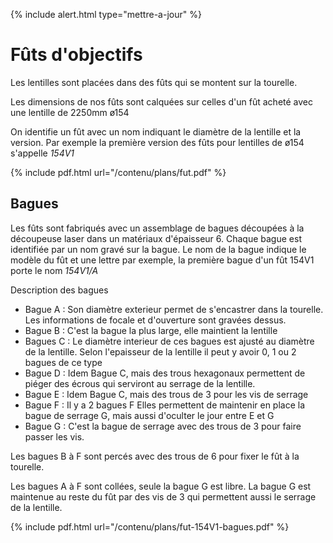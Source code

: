 {% include alert.html type="mettre-a-jour" %}

# Fûts d'objectifs

Les lentilles sont placées dans des fûts qui se montent sur la tourelle.

Les dimensions de nos fûts sont calquées sur celles d'un fût acheté avec une lentille de 2250mm ø154

On identifie un fût avec un nom indiquant le diamètre de la lentille et la version. Par exemple la première version des fûts pour lentilles de ø154 s'appelle *154V1*


{% include pdf.html url="/contenu/plans/fut.pdf" %}

## Bagues

Les fûts sont fabriqués avec un assemblage de bagues découpées à la découpeuse laser dans un matériaux d'épaisseur 6. Chaque bague est identifiée par un nom gravé sur la bague. Le nom de la bague indique le modèle du fût et une lettre par exemple, la première bague d'un fût 154V1 porte le nom *154V1/A*

Description des bagues

- Bague A : Son diamètre exterieur permet de s'encastrer dans la tourelle. Les informations de focale et d'ouverture sont gravées dessus.
- Bague B : C'est la bague la plus large, elle maintient la lentille
- Bagues C : Le diamètre interieur de ces bagues est ajusté au diamètre de la lentille. Selon l'epaisseur de la lentille il peut y avoir 0, 1 ou 2 bagues de ce type
- Bague D : Idem Bague C, mais des trous hexagonaux permettent de piéger des écrous qui serviront au serrage de la lentille.
- Bague E : Idem Bague C, mais des trous de 3 pour les vis de serrage
- Bague F : Il y a 2 bagues F Elles permettent de maintenir en place la bague de serrage G, mais aussi d'oculter le jour entre E et G
- Bague G : C'est la bague de serrage avec des trous de 3 pour faire passer les vis.

Les bagues B à F sont percés avec des trous de 6 pour fixer le fût à la tourelle.

Les bagues A à F sont collées, seule la bague G est libre. La bague G est maintenue au reste du fût par des vis de 3 qui permettent aussi le serrage de la lentille.

{% include pdf.html url="/contenu/plans/fut-154V1-bagues.pdf" %}
